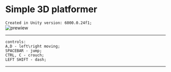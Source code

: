 # Simple 3D platformer
```Created in Unity version: 6000.0.24f1;```<br>
![prewiew](_git_readme/gif_title.gif) 

-----------------------

```
controls:
A,D - left\right moving;
SPACEBAR - jump;
CTRL, C - crouch;
LEFT SHIFT - dash;
```
-----------------------


